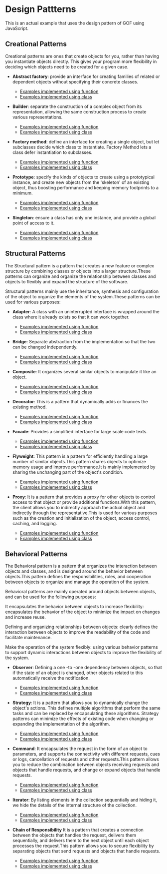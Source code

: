 # Design Pattterns

This is an actual example that uses the design pattern of GOF using JavaScript.

## Creational Patterns

Creational patterns are ones that create objects for you, rather than having you instantiate objects directly. This gives your program more flexibility in deciding which objects need to be created for a given case.

- **Abstract factory**: provide an interface for creating families of related or dependent objects without specifying their concrete classes.

  - [Examples implemented using function](./abstract.factory.function.js)
  - [Examples implemented using class](./abstract.factory.class.js)

- **Builder**: separate the construction of a complex object from its representation, allowing the same construction process to create various representations.

  - [Examples implemented using function](./builder.function.js)
  - [Examples implemented using class](./builder.class.js)

- **Factory method**: define an interface for creating a single object, but let subclasses decide which class to instantiate. Factory Method lets a class defer instantiation to subclasses.

  - [Examples implemented using function](./factory.method.function.js)
  - [Examples implemented using class](./factory.method.class.js)

- **Prototype**: specify the kinds of objects to create using a prototypical instance, and create new objects from the 'skeleton' of an existing object, thus boosting performance and keeping memory footprints to a minimum.

  - [Examples implemented using function](./prototype.function.js)
  - [Examples implemented using class](./prototype.class.js)

- **Singleton**: ensure a class has only one instance, and provide a global point of access to it.
  - [Examples implemented using function](./singleton.function.js)
  - [Examples implemented using class](./singleton.class.js)

## Structural Patterns

The Structural pattern is a pattern that creates a new feature or complex structure by combining classes or objects into a larger structure.These patterns can organize and organize the relationship between classes and objects to flexibly and expand the structure of the software.

Structural patterns mainly use the inheritance, synthesis and configuration of the object to organize the elements of the system.These patterns can be used for various purposes:

- **Adapter**: A class with an uninterrupted interface is wrapped around the class where it already exists so that it can work together.

  - [Examples implemented using function](./adapter.function.js)
  - [Examples implemented using class](./adapter.class.js)

- **Bridge**: Separate abstraction from the implementation so that the two can be changed independently.

  - [Examples implemented using function](./bridge.function.js)
  - [Examples implemented using class](./bridge.class.js)

- **Composite**: It organizes several similar objects to manipulate it like an object.

  - [Examples implemented using function](./composite.function.js)
  - [Examples implemented using class](./composite.class.js)

- **Decorator**: This is a pattern that dynamically adds or finances the existing method.

  - [Examples implemented using function](./decorator.function.js)
  - [Examples implemented using class](./decorator.class.js)

- **Facade**: Provides a simplified interface for large scale code texts.

  - [Examples implemented using function](./facade.function.js)
  - [Examples implemented using class](./facade.class.js)

- **Flyweight**: This pattern is a pattern for efficiently handling a large number of similar objects.This pattern shares objects to optimize memory usage and improve performance.It is mainly implemented by sharing the unchanging part of the object's condition.

  - [Examples implemented using function](./flyweight.function.js)
  - [Examples implemented using class](./flyweight.class.js)

- **Proxy**: It is a pattern that provides a proxy for other objects to control access to that object or provide additional functions.With this pattern, the client allows you to indirectly approach the actual object and indirectly through the representative.This is used for various purposes such as the creation and initialization of the object, access control, caching, and logging.

  - [Examples implemented using function](./proxy.function.js)
  - [Examples implemented using class](./proxy.class.js)

## Behavioral Patterns

The Behavioral pattern is a pattern that organizes the interaction between objects and classes, and is designed around the behavior between objects.This pattern defines the responsibilities, roles, and cooperation between objects to organize and manage the operation of the system.

Behavioral patterns are mainly operated around objects between objects, and can be used for the following purposes:

It encapsulates the behavior between objects to increase flexibility: encapsulates the behavior of the object to minimize the impact on changes and increase reuse.

Defining and organizing relationships between objects: clearly defines the interaction between objects to improve the readability of the code and facilitate maintenance.

Make the operation of the system flexibly: using various behavior patterns to support dynamic interactions between objects to improve the flexibility of the system.

- **Observer**: Defining a one -to -one dependency between objects, so that if the state of an object is changed, other objects related to this automatically receive the notification.

  - [Examples implemented using function](./observer.function.js)
  - [Examples implemented using class](./observer.class.js)

- **Strategy**: It is a pattern that allows you to dynamically change the object's actions. This defines multiple algorithms that perform the same tasks and can be replaced by encapsulating these algorithms. Strategy patterns can minimize the effects of existing code when changing or expanding the implementation of the algorithm.

  - [Examples implemented using function](./strategy.function.js)
  - [Examples implemented using class](./strategy.class.js)

- **Command**: It encapsulates the request in the form of an object to parameters, and supports the connectivity with different requests, cues or logs, cancellation of requests and other requests.This pattern allows you to reduce the combination between objects receiving requests and objects that handle requests, and change or expand objects that handle requests.

  - [Examples implemented using function](./command.function.js)
  - [Examples implemented using class](./command.class.js)

- **Iterator**: By listing elements in the collection sequentially and hiding it, we hide the details of the internal structure of the collection.

  - [Examples implemented using function](./iterator.function.js)
  - [Examples implemented using class](./iterator.class.js)

- **Chain of Responsibility** It is a pattern that creates a connection between the objects that handles the request, delivers them sequentially, and delivers them to the next object until each object processes the request.This pattern allows you to secure flexibility by separating objects that send requests and objects that handle requests.

  - [Examples implemented using function](./chain.of.responsibility.function.js)
  - [Examples implemented using class](./chain.of.responsibility.class.js)
